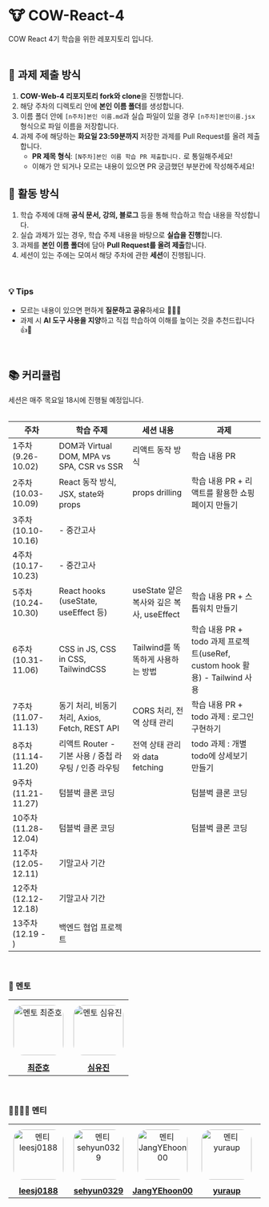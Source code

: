 # 🐮 COW-React-4

COW React 4기 학습을 위한 레포지토리 입니다.
<br/>
<br/>

## 📌 과제 제출 방식

1. **COW-Web-4 리포지토리 fork와 clone**을 진행합니다.
2. 해당 주차의 디렉토리 안에 **본인 이름 폴더**를 생성합니다.
3. 이름 폴더 안에 `[n주차]본인 이름.md`과 실습 파일이 있을 경우 `[n주차]본인이름.jsx` 형식으로 파일 이름을 저장합니다.
4. 과제 주에 해당하는 **화요일 23:59분까지** 저장한 과제를 Pull Request를 올려 제출합니다.
   - **PR 제목 형식**: `[N주차]본인 이름 학습 PR 제출합니다.` 로 통일해주세요!
   - 이해가 안 되거나 모르는 내용이 있으면 PR 궁금했던 부분칸에 작성해주세요!

## 📝 활동 방식

1. 학습 주제에 대해 **공식 문서, 강의, 블로그** 등을 통해 학습하고 학습 내용을 작성합니다.
2. 실습 과제가 있는 경우, 학습 주제 내용을 바탕으로 **실습을 진행**합니다.
3. 과제를 **본인 이름 폴더**에 담아 **Pull Request를 올려 제출**합니다.
4. 세션이 있는 주에는 모여서 해당 주차에 관한 **세션**이 진행됩니다.

<br/>

### 💡 Tips

- 모르는 내용이 있으면 편하게 **질문하고 공유**하세요 🙋🙋‍♀️
- 과제 시 **AI 도구 사용을 지양**하고 직접 학습하여 이해를 높이는 것을 추천드립니다 👍🧐

<br/>

## 📚 커리큘럼

세션은 매주 목요일 18시에 진행될 예정입니다.
<br/><br/>

| 주차                 | 학습 주제                                             | 세션 내용                                 | 과제                                                                        |
| -------------------- | ----------------------------------------------------- | ----------------------------------------- | --------------------------------------------------------------------------- |
| 1주차 (9.26-10.02)   | DOM과 Virtual DOM, MPA vs SPA, CSR vs SSR             | 리액트 동작 방식                          | 학습 내용 PR                                                                |
| 2주차 (10.03-10.09)  | React 동작 방식, JSX, state와 props                   | props drilling                            | 학습 내용 PR + 리액트를 활용한 쇼핑 페이지 만들기                           |
| 3주차 (10.10-10.16)  | - 중간고사                                            |                                           |                                                                             |
| 4주차 (10.17-10.23)  | - 중간고사                                            |                                           |                                                                             |
| 5주차 (10.24-10.30)  | React hooks (useState, useEffect 등)                  | useState 얕은 복사와 깊은 복사, useEffect | 학습 내용 PR + 스톱워치 만들기                                              |
| 6주차 (10.31-11.06)  | CSS in JS, CSS in CSS, TailwindCSS                    | Tailwind를 똑똑하게 사용하는 방법         | 학습 내용 PR + todo 과제 프로젝트(useRef, custom hook 활용) - Tailwind 사용 |
| 7주차 (11.07-11.13)  | 동기 처리, 비동기 처리, Axios, Fetch, REST API        | CORS 처리, 전역 상태 관리                 | 학습 내용 PR + todo 과제 : 로그인 구현하기                                  |
| 8주차 (11.14-11.20)  | 리액트 Router - 기본 사용 / 중첩 라우팅 / 인증 라우팅 | 전역 상태 관리와 data fetching            | todo 과제 : 개별 todo에 상세보기 만들기                                     |
| 9주차 (11.21-11.27)  | 텀블벅 클론 코딩                                      |                                           | 텀블벅 클론 코딩                                                            |
| 10주차 (11.28-12.04) | 텀블벅 클론 코딩                                      |                                           | 텀블벅 클론 코딩                                                            |
| 11주차 (12.05-12.11) | 기말고사 기간                                         |                                           |                                                                             |
| 12주차 (12.12-12.18) | 기말고사 기간                                         |                                           |                                                                             |
| 13주차 (12.19 - )    | 백엔드 협업 프로젝트                                  |                                           |                                                                             |

<br/>

### 👥 멘토

<table width="100%" >
  <tr>
    <td align="center" style="padding: 10px;">
      <img src="https://avatars.githubusercontent.com/swgvenghy" width="100px" alt="멘토 최준호" style="border-radius: 20%;"/>
    </td>
    <td align="center" style="padding: 10px;">
      <img src="https://avatars.githubusercontent.com/ujinsimSS" width="100px" alt="멘토 심유진" style="border-radius: 20%;"/>
    </td>
  </tr>
  <tr>
    <td align="center" >
      <a href="https://github.com/swgvenghy">
        <strong>최준호</strong>
      </a>
    </td>
    <td align="center" >
      <a href="https://github.com/ujinsimSS">
        <strong>심유진</strong>
      </a>
    </td>
  </tr>
</table>

<br/>

### 🧑‍🧑‍🧒‍🧒 멘티

<table width="100%" style="border-collapse: collapse;">
  <tr>
    <td align="center" style="padding: 10px;">
      <img src="https://avatars.githubusercontent.com/leesj0188" width="100px" alt="멘티 leesj0188" style="border-radius: 20%;"/>
    </td>
    <td align="center" style="padding: 10px;">
      <img src="https://avatars.githubusercontent.com/sehyun0329" width="100px" alt="멘티 sehyun0329" style="border-radius: 20%;"/>
    </td>
    <td align="center" style="padding: 10px;">
      <img src="https://avatars.githubusercontent.com/JangYEhoon00" width="100px" alt="멘티 JangYEhoon00" style="border-radius: 20%;"/>
    </td>
    <td align="center" style="padding: 10px;">
      <img src="https://avatars.githubusercontent.com/yuraup" width="100px" alt="멘티 yuraup" style="border-radius: 20%;"/>
    </td>
    <td align="center" style="padding: 10px;">
      <img src="https://avatars.githubusercontent.com/ChoiTheCreator" width="100px" alt="멘티 ChoiTheCreator" style="border-radius: 20%;"/>
    </td>
  </tr>
  <tr>
    <td align="center" >
      <a href="https://github.com/leesj0188">
        <strong>leesj0188</strong>
      </a>
    </td>
    <td align="center">
      <a href="https://github.com/sehyun0329">
        <strong>sehyun0329</strong>
      </a>
    </td>
    <td align="center" >
      <a href="https://github.com/JangYEhoon00">
        <strong>JangYEhoon00</strong>
      </a>
    </td>
    <td align="center" >
      <a href="https://github.com/yuraup">
        <strong>yuraup</strong>
      </a>
    </td>
    <td align="center">
      <a href="https://github.com/ChoiTheCreator">
        <strong>ChoiTheCreator</strong>
      </a>
    </td>
  </tr>
</table>
